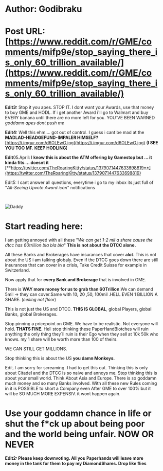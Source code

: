 # Author: Godibraku
# Post URL: [https://www.reddit.com/r/GME/comments/mifp9e/stop_saying_there_is_only_60_trillion_available/](https://www.reddit.com/r/GME/comments/mifp9e/stop_saying_there_is_only_60_trillion_available/)


**Edit3:** Stop it you apes. STOP IT. I dont want your Awards, use that money to buy GME and HODL. If i get another Award i´ll go to Walmart and buy EVERY banana until there are no more left for you. YOU´VE BEEN WARNED *goddamn apes dont push me*

**Edit4:** Well this ehm.... got out of control. I guess i cant be mad at the **MADLAD-HEADGEFUND-IMPALER HIMSELF?** [https://i.imgur.com/d6OLEwO.jpg](https://i.imgur.com/d6OLEwO.jpg) **(I SEE YOU TOO MF. KEEP HODLING)**

  
**Edit**05.April:  **I know this is about the ATM offering by Gamestop but ... it kinda fits ... doesnt it** [**https://twitter.com/TheRoaringKitty/status/1379071447633698819**](https://twitter.com/TheRoaringKitty/status/1379071447633698819)

Edit5: I cant answer all questions, everytime i go to my inbox its just full of "*All-Seeing Upvote Award icon*" notifications

&#x200B;

![Daddy](https://preview.redd.it/g3n6fmhz8rq61.jpg?width=650&format=pjpg&auto=webp&s=b57709ac63879361255bcf6e0746bba9c4618fb6)

# Start reading here:

I am getting annoyed with all these "*We can get 1-2 mil a share cause the dtcc has 60trillion bla bla bla*" **This is not about the DTCC alone.**

All these Banks and Brokerages have insurances that cover **alot**. This is not about the US i am talking globaly. Even if the DTCC goes down there are still insurances that can cover in a crisis, Take Credit Suisse for example in Switzerland.

Now apply that for **every Bank and Brokerage** that is involved in GME.

There is **WAY more money for us to grab than 60Trillion**.We can demand 5mil -> they can cover.Same with 10, 20 ,50, 100mil .HELL EVEN 1 BILLION A SHARE. (*ceiling not floor*)

This is not just the US and DTCC. **THIS IS GLOBAL**, global Players, global Banks, global Brokerages.

Stop pinning a pricepoint on GME. We have to be realistic. Not everyone will hold. **THATS FINE**. Hell stop thinking these PaperHandBiotches will ruin anything the only thing they´ll ruin is their Ego when they sell at 10k 50k who knows. my 1 share will be worth more than 100 of theirs.

WE CAN STILL GET MILLIONS.

Stop thinking this is about the US **you damn Monkeys.**

Edit. I am sorry for screaming. I had to get this out. Thinking this is only about Citadel and the DTCC is so naive and annoys me. Stop thinking this is about your small world. Think About Asia and Europe. There is so goddamn much money and so many Banks involved. With all these new Rules coming in it is POSSIBLE to short a Company even After GME to over 100% but it will be SO MUCH MORE EXPENSIV. it wont happen again.

# Use your goddamn chance in life or shut the f*ck up about being poor and the world being unfair. NOW OR NEVER

**Edit2: Please keep downvoting. All you Paperhands will leave more money in the tank for them to pay my DiamondShares. Drop like flies**